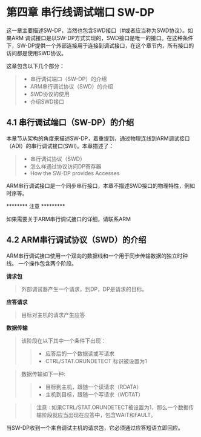 # 第四章 串行线调试端口 SW-DP
这一章主要描述SW-DP，当然也包含SWD接口（#或者应当称为SWD协议）。如果ARM 调试接口是以SW-DP方式实现的，SWD接口是唯一的接口。在这种条件下，SW-DP提供一个外部连接用于连接到调试接口，在这个章节内，所有接口的访问都是使用SWD协议。

这章包含以下几个部分：
> * 串行调试端口（SW-DP）的介绍
> * ARM串行调试协议（SWD）的介绍
> * SWD协议的使用
> * 介绍SWD接口

## 4.1 串行调试端口（SW-DP）的介绍

本章节从架构的角度来描述SW-DP，着重提到，通过物理连线到ARM调试接口（ADI）的串行调试接口(SWI)。本章描述了：
> * 串行调试协议（SWD）
> * 怎么样通过协议访问DP寄存器
> * How the SW-DP provides Accesses

ARM串行调试接口是一个同步串行接口，本章不描述SWD接口的物理特性，例如时序等。

******** 注意 *********

如果需要关于ARM串行调试接口的详细，请联系ARM

## 4.2  ARM串行调试协议（SWD）的介绍

ARM串行调试接口使用一个双向的数据线和一个用于同步传输数据的独立时钟线。
一个操作包含两个阶段。

__请求包__
> 外部调试器产生一个请求，到DP，DP是请求的目标。

__应答请求__
> 目标对主机的请求产生应答

__数据传输__
> 该阶段在以下其中一个条件下出现：
>> * 应答后的一个数据读或写请求
>> * CTRL/STAT.ORUNDETECT 标识被设置为1

> 数据传输如下一种:
>> * 目标到主机，跟随一个读请求（RDATA）
>> * 主机到目标，跟随一个写请求（WDTAT）

>> 注意 :
>> 如果CTRL/STAT.ORUNDETECT被设置为1，那么一个数据传输阶段就应当出现在应答中，包含WAIT和FAULT。

当SW-DP收到一个来自调试主机的请求包，它必须通过应答短语立即回应。

